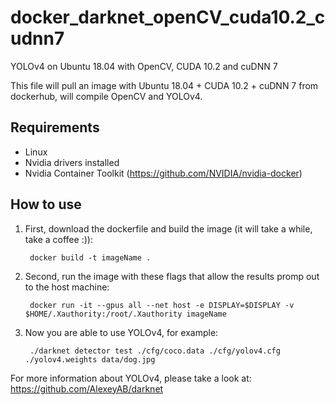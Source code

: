 # docker_darknet_openCV_cuda10.2_cudnn7
YOLOv4 on Ubuntu 18.04 with OpenCV, CUDA 10.2 and cuDNN 7

This file will pull an image with Ubuntu 18.04 + CUDA 10.2 + cuDNN 7 from dockerhub, will compile OpenCV and YOLOv4.

## **Requirements**
* Linux
* Nvidia drivers installed
* Nvidia Container Toolkit (https://github.com/NVIDIA/nvidia-docker)

## **How to use**
1) First, download the dockerfile and build the image (it will take a while, take a coffee :)):

		docker build -t imageName .
2) Second, run the image with these flags that allow the results promp out to the host machine:


		docker run -it --gpus all --net host -e DISPLAY=$DISPLAY -v $HOME/.Xauthority:/root/.Xauthority imageName

3) Now you are able to use YOLOv4, for example:


		./darknet detector test ./cfg/coco.data ./cfg/yolov4.cfg ./yolov4.weights data/dog.jpg
		
For more information about YOLOv4, please take a look at: https://github.com/AlexeyAB/darknet
